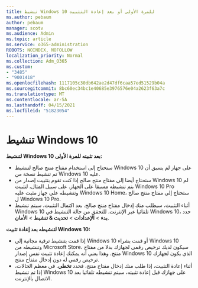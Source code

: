```yaml
---
title: تنشيط Windows 10 للمرة الأولى أو بعد إعادة التثبيت
ms.author: pebaum
author: pebaum
manager: scotv
ms.audience: Admin
ms.topic: article
ms.service: o365-administration
ROBOTS: NOINDEX, NOFOLLOW
localization_priority: Normal
ms.collection: Adm_O365
ms.custom:
- "3485"
- "9001418"
ms.openlocfilehash: 1117105c30db642ae2d47df6caa57ed51529b04a
ms.sourcegitcommit: 8bc60ec34bc1e40685e3976576e04a2623f63a7c
ms.translationtype: MT
ms.contentlocale: ar-SA
ms.lasthandoff: 04/15/2021
ms.locfileid: "51823054"
---
```

# <a name="activate-windows-10"></a>تنشيط Windows 10

**لتنشيط Windows 10 بعد تثبيته للمرة الأولى:**

- ستحتاج إلى استخدام مفتاح منتج صالح لتنشيط Windows 10 على جهاز لم يسبق أن تم تنشيط نسخة من Windows 10 عليه.
- ستحتاج أيضا إلى مفتاح منتج صالح إذا كنت تقوم بتثبيت إصدار من Windows 10 لم يتم تنشيطه مسبقا على الجهاز. على سبيل المثال، لتثبيت Windows 10 Pro وتنشيطه على جهاز مثبت عليه Windows 10 Home، ستحتاج إلى مفتاح منتج صالح ل Windows 10 Pro.
- أثناء التثبيت، سيطلب منك إدخال مفتاح منتج صالح. بعد اكتمال التثبيت، سيتم تنشيط Windows 10 تلقائيا عبر الإنترنت. للتحقق من حالة التنشيط في Windows 10، حدد **بدء** >  **الإعدادات**  >  **تحديث & تنشيط**  >  **الأمان.**

**لتنشيطه بعد إعادة تثبيت Windows 10:**

- إذا قمت بتنشيط ترقية مجانية إلى Windows 10 أو قمت بشراء Windows 10 وتنشيطه من Microsoft Store، سيكون لديك ترخيص رقمي لجهازك بدلا من مفتاح منتج. وهذا يعني أنه يمكنك إعادة تثبيت نفس إصدار Windows 10 الذي يكون لجهازك ترخيص رقمي له دون إدخال مفتاح منتج.
- أثناء إعادة التثبيت، إذا طلب منك إدخال مفتاح منتج، فحدد **تخطي**. في معظم الحالات، إذا تم تنشيط Windows 10 على جهازك قبل إعادة تثبيته، سيتم تنشيطه تلقائيا بعد الاتصال بالإنترنت.
